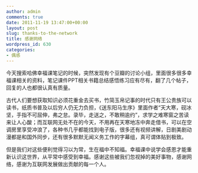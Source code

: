 ```yaml
---
author: admin
comments: true
date: 2011-11-19 13:47:00+00:00
layout: post
slug: thanks-to-the-network
title: 感谢网络
wordpress_id: 630
categories:
- 偶感
---
```


今天搜索哈佛幸福课笔记的时候，突然发现有个豆瓣的讨论小组，里面很多很多幸福课相关的资料，笔记课件PPT相关书籍总结感悟练习应有尽有，翻了几个帖子，回复的人也都很认真有质量。

古代人们要想获取知识必须花重金去买书，竹简玉帛记事的时代只有王公贵族可以读书，纸质书普及以后穷人仍无力负担，《送东阳马生序》里面作者“天大寒，砚冰坚，手指不可屈伸，弗之怠。录毕，走送之，不敢稍逾约”，求学之难寒窗之苦读来让人心酸；而互联网无处不在的今天，不用再在天寒地冻中奔走借书，可以在空调房里享受冲浪了，各种书几乎都能找到电子版，很多还有视频讲解，日剧美剧动漫都是和国外同步，还有很多默默无闻义务工作的字幕组，真可谓体贴到极致。

但是我们对这些便利觉得习以为常，生在福中不知福。幸福课中说学会感恩才能重新认识这世界，从平常中感受到幸福。感谢这些被我们忽视掉的美好事物，感谢网络，感谢为互联网发展做出贡献的每一个人。
